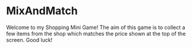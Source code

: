 # MixAndMatch
Welcome to my Shopping Mini Game! The aim of this game is to collect a few items from the shop which matches the price shown at the top of the screen. Good luck!
